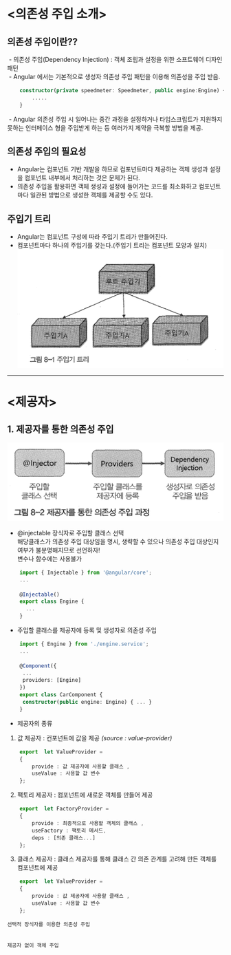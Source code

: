 # <의존성 주입 소개>
## 의존성 주입이란??
  - 의존성 주입(Dependency Injection) : 객체 조립과 설정을 위한 소프트웨어 디자인 패턴<br>
  - Angular 에서는 기본적으로 생성자 의존성 주입 패턴을 이용해 의존성을 주입 받음.<br>
```typescript
	constructor(private speedmeter: Speedmeter, public engine:Engine) {
		.....
	}
```
  - Angular 의존성 주입 시 일어나는 중간 과정을 설정하거나 타입스크립트가 지원하지 못하는 인터페이스 형을 주입받게 하는 등 여러가지 제약을 극복할 방법을 제공.

## 의존성 주입의 필요성
  - Angular는 컴포넌트 기반 개발을 하므로 컴포넌트마다 제공하는 객체 생성과 설정을 컴포넌트 내부에서 처리하는 것은 문제가 된다.<br>
  - 의존성 주입을 활용하면 객체 생성과 설정에 들어가는 코드를 최소화하고 컴포넌트마다 일관된 방법으로 생성한 객체를 제공할 수도 있다.

## 주입기 트리
  - Angular는 컴포넌트 구성에 따라 주입기 트리가 만들어진다.<br>
  - 컴포넌트마다 하나의 주입기를 갖는다.(주입기 트리는 컴포넌트 모양과 일치)<br>
![injector_tree](https://github.com/marche798/tejesama/blob/master/injector_tree.png?raw=true)

--- 

# <제공자>
## 1. 제공자를 통한 의존성 주입
![provider_injection_process](https://github.com/marche798/tejesama/blob/master/provider_injection_process.png?raw=true)
  - @injectable 장식자로 주입할 클래스 선택<br>
	해당클래스가 의존성 주입 대상임을 명시, 생략할 수 있으나 의존성 주입 대상인지 여부가 불분명해지므로 선언하자!<br>
	변수나 함수에는 사용불가
```typescript
	import { Injectable } from '@angular/core';
	...

	@Injectable()
	export class Engine {
	  ...
	}
```

  - 주입할 클래스를 제공자에 등록 및 생성자로 의존성 주입
```typescript
	import { Engine } from './engine.service';
	...

	@Component({
	 ...
	 providers: [Engine]	
	})
	export class CarComponent {
	 constructor(public engine: Engine) { ... }
	}
```

  - 제공자의 종류<br>

   1) 값 제공자 : 컨포넌트에 값을 제공 _(source : value-provider)_<br>
```typescript
	export  let ValueProvider = 
	{
		provide : 값 제공자에 사용할 클래스 ,
		useValue : 사용할 값 변수
	};
```

   2) 팩토리 제공자 : 컴포넌트에 새로운 객체를 만들어 제공<br>
```typescript
	export  let FactoryProvider = 
	{
		provide : 최종적으로 사용할 객체의 클래스 ,
		useFactory : 팩토리 메서드,
		deps : [의존 클래스...]
	};
```

   3) 클래스 제공자 : 클래스 제공자를 통해 클래스 간 의존 관계를 고려해 만든 객체를 컴포넌트에 제공<br>
```typescript
	export  let ValueProvider = 
	{
		provide : 값 제공자에 사용할 클래스 ,
		useValue : 사용할 값 변수
	};
```

	선택적 장식자를 이용한 의존성 주입


	제공자 없이 객체 주입
